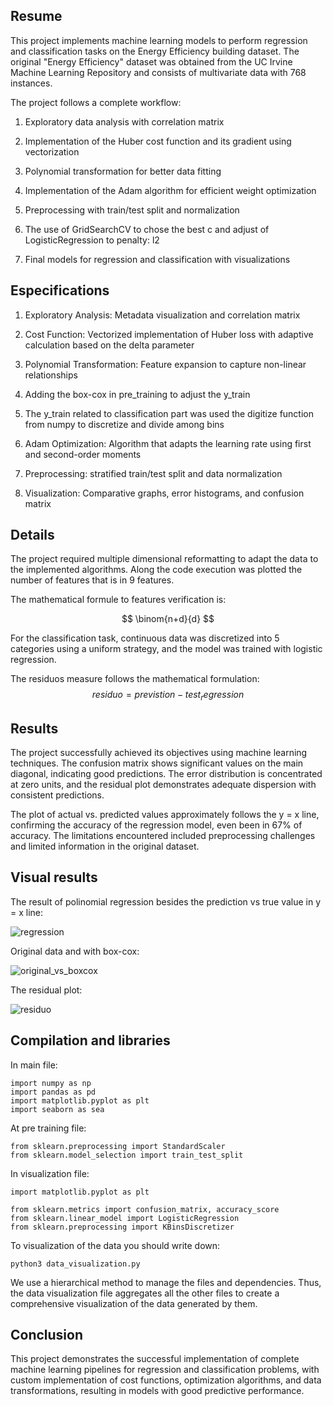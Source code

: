 ## Resume

This project implements machine learning models to perform regression and classification tasks on the Energy Efficiency building dataset. The original "Energy Efficiency" dataset was obtained from the UC Irvine Machine Learning Repository and consists of multivariate data with 768 instances.

The project follows a complete workflow:

1. Exploratory data analysis with correlation matrix

2. Implementation of the Huber cost function and its gradient using vectorization

3. Polynomial transformation for better data fitting

5. Implementation of the Adam algorithm for efficient weight optimization

6. Preprocessing with train/test split and normalization

7. The use of GridSearchCV to chose the best c and adjust of LogisticRegression to penalty: l2

9. Final models for regression and classification with visualizations

## Especifications

1. Exploratory Analysis: Metadata visualization and correlation matrix

2. Cost Function: Vectorized implementation of Huber loss with adaptive calculation based on the delta parameter

3. Polynomial Transformation: Feature expansion to capture non-linear relationships

4. Adding the box-cox in pre_training to adjust the y_train

5. The y_train related to classification part was used the digitize function from numpy to discretize and divide among bins

7. Adam Optimization: Algorithm that adapts the learning rate using first and second-order moments

8. Preprocessing: stratified train/test split and data normalization

9. Visualization: Comparative graphs, error histograms, and confusion matrix
    
## Details

The project required multiple dimensional reformatting to adapt the data to the implemented algorithms. Along the code execution was plotted the number of features that is in 9 features.

The mathematical formule to features verification is:

$$
\binom{n+d}{d}
$$

For the classification task, continuous data was discretized into 5 categories using a uniform strategy, and the model was trained with logistic regression.

The residuos measure follows the mathematical formulation:
$$
residuo = previstion - test_regression
$$

## Results

The project successfully achieved its objectives using machine learning techniques. The confusion matrix shows significant values on the main diagonal, indicating good predictions. The error distribution is concentrated at zero units, and the residual plot demonstrates adequate dispersion with consistent predictions.

The plot of actual vs. predicted values approximately follows the y = x line, confirming the accuracy of the regression model, even been in 67% of accuracy. The limitations encountered included preprocessing challenges and limited information in the original dataset.

## Visual results

The result of polinomial regression besides the prediction vs true value in y = x line:

![regression](https://github.com/user-attachments/assets/7edbee15-ca72-4d4c-b5a2-4b698c82c7c0)

Original data and with box-cox:

![original_vs_boxcox](https://github.com/user-attachments/assets/12864af2-e416-4d5d-b4eb-693d89b5f2dc)

The residual plot:

![residuo](https://github.com/user-attachments/assets/b0db6c82-8392-4326-8268-b02876be2b49)


## Compilation and libraries

In main file:

```
import numpy as np
import pandas as pd
import matplotlib.pyplot as plt
import seaborn as sea

```

At pre training file:

```
from sklearn.preprocessing import StandardScaler
from sklearn.model_selection import train_test_split

```

In visualization file:

```
import matplotlib.pyplot as plt

from sklearn.metrics import confusion_matrix, accuracy_score
from sklearn.linear_model import LogisticRegression
from sklearn.preprocessing import KBinsDiscretizer

```

To visualization of the data you should write down:
```
python3 data_visualization.py

```
We use a hierarchical method to manage the files and dependencies. Thus, the data visualization file aggregates all the other files to create a comprehensive visualization of the data generated by them.

## Conclusion

This project demonstrates the successful implementation of complete machine learning pipelines for regression and classification problems, with custom implementation of cost functions, optimization algorithms, and data transformations, resulting in models with good predictive performance.
